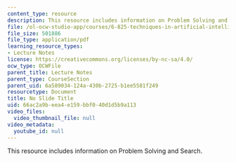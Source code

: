 ```yaml
---
content_type: resource
description: This resource includes information on Problem Solving and Search.
file: /ol-ocw-studio-app/courses/6-825-techniques-in-artificial-intelligence-sma-5504-fall-2002/66ac2a9beea4e159bbf040d1d5b9a113_Lecture2Final.pdf
file_size: 501886
file_type: application/pdf
learning_resource_types:
- Lecture Notes
license: https://creativecommons.org/licenses/by-nc-sa/4.0/
ocw_type: OCWFile
parent_title: Lecture Notes
parent_type: CourseSection
parent_uid: 6a589034-124a-430b-2725-b1ee5581f249
resourcetype: Document
title: No Slide Title
uid: 66ac2a9b-eea4-e159-bbf0-40d1d5b9a113
video_files:
  video_thumbnail_file: null
video_metadata:
  youtube_id: null
---
```

This resource includes information on Problem Solving and Search.